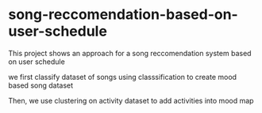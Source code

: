 # song-reccomendation-based-on-user-schedule

This project shows an approach for a song reccomendation system based on user schedule

we first classify dataset of songs using classsification to create mood based song dataset

Then, we use clustering on activity dataset to add activities into mood map
